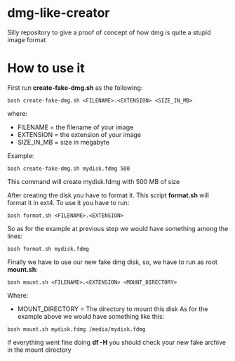 # dmg-like-creator
Silly repository to give a proof of concept of how dmg is quite a stupid image format

# How to use it

First run **create-fake-dmg.sh** as the following:
```
bash create-fake-dmg.sh <FILENAME>.<EXTENSION> <SIZE_IN_MB>
```
where:
* FILENAME = the filename of your image
* EXTENSION = the extension of your image
* SIZE_IN_MB = size in megabyte

Example:
```
bash create-fake-dmg.sh mydisk.fdmg 500
```
This command will create mydisk.fdmg with 500 MB of size

After creating the disk you have to format it. This script **format.sh** will format it in ext4. To use it you have to run:
```
bash format.sh <FILENAME>.<EXTENSION>
```
So as for the example at previous step we would have something among the lines:
```
bash format.sh mydisk.fdmg
```

Finally we have to use our new fake dmg disk, so, we have to run as root **mount.sh**:
```
bash mount.sh <FILENAME>.<EXTENSION> <MOUNT_DIRECTORY>
```
Where:
* MOUNT_DIRECTORY = The directory to mount this disk
As for the example above we would have something like this:

```
bash mount.sh mydisk.fdmg /media/mydisk.fdmg
```
If everything went fine doing **df -H** you should check your new fake archive in the mount directory
